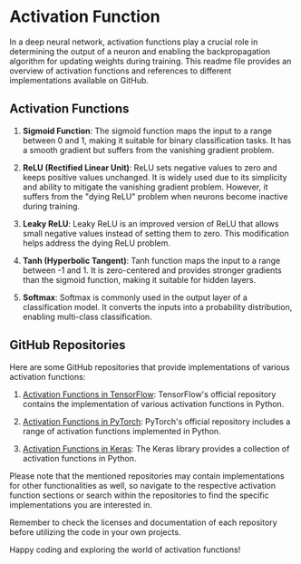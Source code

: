 # Activation Function

In a deep neural network, activation functions play a crucial role in determining the output of a neuron and enabling the backpropagation algorithm for updating weights during training. This readme file provides an overview of activation functions and references to different implementations available on GitHub.

## Activation Functions

1. **Sigmoid Function**: The sigmoid function maps the input to a range between 0 and 1, making it suitable for binary classification tasks. It has a smooth gradient but suffers from the vanishing gradient problem.
   
2. **ReLU (Rectified Linear Unit)**: ReLU sets negative values to zero and keeps positive values unchanged. It is widely used due to its simplicity and ability to mitigate the vanishing gradient problem. However, it suffers from the "dying ReLU" problem when neurons become inactive during training.

3. **Leaky ReLU**: Leaky ReLU is an improved version of ReLU that allows small negative values instead of setting them to zero. This modification helps address the dying ReLU problem.

4. **Tanh (Hyperbolic Tangent)**: Tanh function maps the input to a range between -1 and 1. It is zero-centered and provides stronger gradients than the sigmoid function, making it suitable for hidden layers.

5. **Softmax**: Softmax is commonly used in the output layer of a classification model. It converts the inputs into a probability distribution, enabling multi-class classification.

## GitHub Repositories

Here are some GitHub repositories that provide implementations of various activation functions:

1. [Activation Functions in TensorFlow](https://github.com/tensorflow/tensorflow/blob/master/tensorflow/python/ops/nn_impl.py): TensorFlow's official repository contains the implementation of various activation functions in Python.

2. [Activation Functions in PyTorch](https://github.com/pytorch/pytorch/blob/master/torch/nn/functional.py): PyTorch's official repository includes a range of activation functions implemented in Python.

3. [Activation Functions in Keras](https://github.com/keras-team/keras/blob/master/keras/activations.py): The Keras library provides a collection of activation functions in Python.

Please note that the mentioned repositories may contain implementations for other functionalities as well, so navigate to the respective activation function sections or search within the repositories to find the specific implementations you are interested in.

Remember to check the licenses and documentation of each repository before utilizing the code in your own projects.

Happy coding and exploring the world of activation functions!

